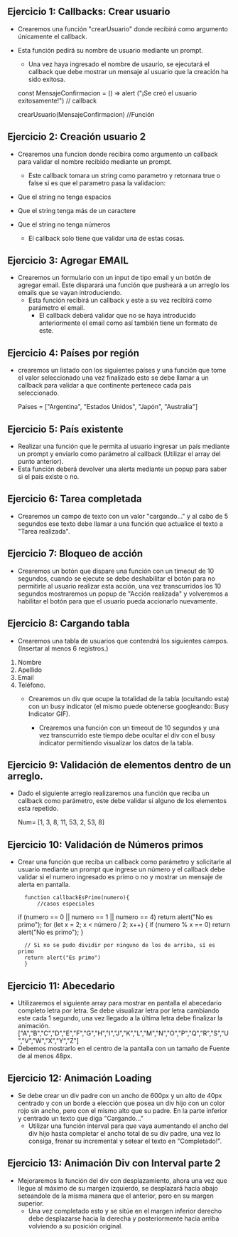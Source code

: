 ## Ejercicio 1: Callbacks: Crear usuario
* Crearemos una función "crearUsuario" donde recibirá como argumento únicamente el callback.
* Esta función pedirá su nombre de usuario mediante un prompt.
    *  Una vez haya ingresado el nombre de usaurio, se ejecutará el callback que debe mostrar un mensaje al usuario que la creación ha sido exitosa. 

    const MensajeConfirmacion = () => alert ("¡Se creó el usuario exitosamente!") // callback
 
    crearUsuario(MensajeConfirmacion) //Función


## Ejercicio 2: Creación usuario 2
* Crearemos una funcion donde recibira como argumento un callback   para validar el nombre recibido mediante un prompt. 
    * Este callback tomara un string como parametro y retornara true o false si es que el parametro pasa la validacion:
    
* Que el string no tenga espacios
* Que el string tenga más de un caractere
* Que el string no tenga números
    * El callback solo tiene que validar una de estas cosas.


## Ejercicio 3: Agregar EMAIL
* Crearemos un formulario con un input de tipo email y un botón de agregar email. Este disparará una función que pusheará a un arreglo los emails que se vayan introduciendo.
    * Esta función recibirá un callback y este a su vez recibirá como parámetro el email.
        * El callback deberá validar que no se haya introducido anteriormente el email como así también tiene un formato de este. 


## Ejercicio 4: Países por región
* crearemos un listado con los siguientes países y una función que tome el valor seleccionado una vez finalizado esto se debe llamar a un callback para validar a que continente pertenece cada pais seleccionado.

    Paises = ["Argentina", "Estados Unidos", "Japón", "Australia"]


## Ejercicio 5: País existente
* Realizar una función que le permita al usuario ingresar un país mediante un prompt y enviarlo como parámetro al callback (Utilizar el array del punto anterior).
* Esta función deberá devolver una alerta mediante un popup para saber si el país existe o no.


## Ejercicio 6: Tarea completada
* Crearemos un campo de texto con un valor "cargando..." y al cabo de 5 segundos ese texto debe llamar a una función que actualice el texto a "Tarea realizada".


## Ejercicio 7: Bloqueo de acción
* Crearemos un botón que dispare una función con un timeout de 10 segundos, cuando se ejecute se debe deshabilitar el botón para no permitirle al usuario realizar esta acción, una vez transcurridos los 10 segundos mostraremos un popup de "Acción realizada" y volveremos a habilitar el botón para que el usuario pueda accionarlo nuevamente.


## Ejercicio 8: Cargando tabla
* Crearemos una tabla de usuarios que contendrá los siguientes campos. (Insertar al menos 6 registros.)
1. Nombre
1. Apellido
1. Email
1. Teléfono.
    * Crearemos un div que ocupe la totalidad de la tabla (ocultando esta) con un busy indicator (el mismo puede obtenerse googleando: Busy Indicator GIF). 

        * Crearemos una función con un timeout de 10 segundos y una vez transcurrido este tiempo debe ocultar el div con el busy indicator permitiendo visualizar los datos de la tabla.


## Ejercicio 9: Validación de elementos dentro de un arreglo.
* Dado el siguiente arreglo realizaremos una función que reciba un callback como parámetro, este debe validar si alguno de los elementos esta repetido.

    Num= [1, 3, 8, 11, 53, 2, 53, 8]


## Ejercicio 10: Validación de Números primos
* Crear una función que reciba un callback como parámetro y solicitarle al usuario mediante un prompt que ingrese un número y el callback debe validar si el numero ingresado es primo o no y mostrar un mensaje de alerta en pantalla.

        

        function callbackEsPrimo(numero){
            //casos especiales
    if (numero == 0 || numero == 1 || numero == 4) return alert("No es primo");
        for (let x = 2; x < número / 2; x++) {
            if (numero % x == 0) return alert("No es primo");
        }

        // Si no se pudo dividir por ninguno de los de arriba, sí es primo
        return alert("Es primo")
        }
       


## Ejercicio 11: Abecedario
* Utilizaremos el siguiente array para mostrar en pantalla el abecedario completo letra por letra. Se debe visualizar letra por letra cambiando este cada 1 segundo, una vez llegado a la última letra debe finalizar la animación.
["A","B","C","D","E","F","G","H","I","J","K","L","M","N","O","P","Q","R","S","U","V","W","X","Y","Z"]
* Debemos mostrarlo en el centro de la pantalla con un tamaño de Fuente de al menos 48px. 


## Ejercicio 12: Animación Loading
* Se debe crear un div padre con un ancho de 600px y un alto de 40px centrado y con un borde a elección que posea un div hijo con un color rojo sin ancho, pero con el mismo alto que su padre. En la parte inferior y centrado un texto que diga "Cargando..."
    * Utilizar una función interval para que vaya aumentando el ancho del div hijo hasta completar el ancho total de su div padre, una vez lo consiga, frenar su incremental y setear el texto en "Completado!".


## Ejercicio 13: Animación Div con Interval parte 2
* Mejoraremos la función del div con desplazamiento, ahora una vez que llegue al máximo de su margen izquierdo, se desplazará hacia abajo seteandole de la misma manera que el anterior, pero en su margen superior.
    * Una vez completado esto y se sitúe en el margen inferior derecho debe desplazarse hacia la derecha y posteriormente hacia arriba volviendo a su posición original.
